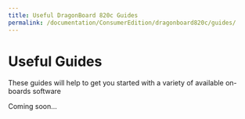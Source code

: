 ```yaml
---
title: Useful DragonBoard 820c Guides
permalink: /documentation/ConsumerEdition/dragonboard820c/guides/
---
```

# Useful Guides

These guides will help to get you started with a variety of available on-boards software

Coming soon...